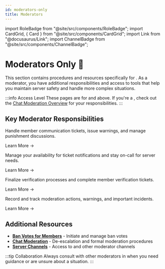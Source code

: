 ```yaml
---
id: moderators-only
title: Moderators
---
```


import RoleBadge from "@site/src/components/RoleBadge";
import CardGrid, { Card } from "@site/src/components/CardGrid";
import Link from "@docusaurus/Link";
import ChannelBadge from "@site/src/components/ChannelBadge";

# Moderators Only 👑

This section contains procedures and resources specifically for <RoleBadge role="Moderator" badgeIcon="moderator_role_icon.png" color="#e68027" />. As a moderator, you have additional responsibilities and access to tools that help you maintain server safety and handle more complex situations.

:::info Access Level
These pages are for <RoleBadge role="Moderator" badgeIcon="moderator_role_icon.png" color="#e68027" /> and above. If you're a <RoleBadge role="Cutie Helper" badgeIcon="cutie_helper_role_icon.png" color="#38c8e8" />, check out the [Chat Moderation Overview](./chat-moderation/chat-moderation-overview) for your responsibilities.
:::

## Key Moderator Responsibilities

<CardGrid columns={2}>
  <Card title="Staff-Talk Tickets" status="info" icon="🎫" href="./staff-talk-tickets">
    <p>Handle member communication tickets, issue warnings, and manage punishment discussions.</p>
    <p><Link to="./staff-talk-tickets">Learn More →</Link></p>
  </Card>

  <Card title="Mod on Call" status="warning" icon="📞" href="./mod-on-call">
    <p>Manage your availability for ticket notifications and stay on-call for server needs.</p>
    <p><Link to="./mod-on-call">Learn More →</Link></p>
  </Card>
</CardGrid>

<CardGrid columns={2}>
  <Card title="Closing Out Verifications" status="success" icon="✅" href="./closing-out-verifications">
    <p>Finalize verification processes and complete member verification tickets.</p>
    <p><Link to="./closing-out-verifications">Learn More →</Link></p>
  </Card>

  <Card title="GitHub Records" status="info" icon="📝" href="./github-records">
    <p>Record and track moderation actions, warnings, and important incidents.</p>
    <p><Link to="./github-records">Learn More →</Link></p>
  </Card>
</CardGrid>

## Additional Resources

- **[Ban Votes for Members](../ban-votes/ban-votes-for-members)** - Initiate and manage ban votes
- **[Chat Moderation](../chat-moderation/moderator-chat-moderation)** - De-escalation and formal moderation procedures
- **[Server Channels](../server-channels)** - Access to <ChannelBadge label="📙moderator-only" link="https://discord.com/channels/734595073920204940/943466763314663474" /> and other moderator channels

:::tip Collaboration
Always consult with other moderators in <ChannelBadge label="📙moderator-only" link="https://discord.com/channels/734595073920204940/943466763314663474" /> when you need guidance or are unsure about a situation.
:::
